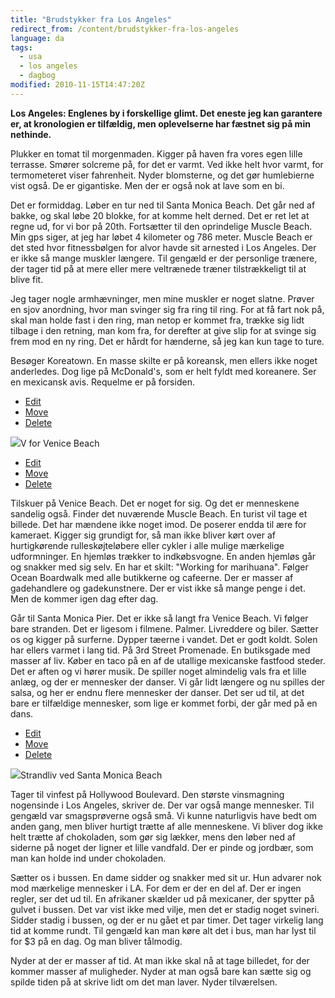 ```yaml
---
title: "Brudstykker fra Los Angeles"
redirect_from: /content/brudstykker-fra-los-angeles
language: da
tags:
  - usa
  - los angeles
  - dagbog
modified: 2010-11-15T14:47:20Z
---
```


**Los Angeles: Englenes by i forskellige glimt. Det eneste jeg kan garantere er, at kronologien er tilfældig, men oplevelserne har fæstnet sig på min nethinde.**

Plukker en tomat til morgenmaden. Kigger på haven fra vores egen lille terrasse. Smører solcreme på, for det er varmt. Ved ikke helt hvor varmt, for termometeret viser fahrenheit. Nyder blomsterne, og det gør humlebierne vist også. De er gigantiske. Men der er også nok at lave som en bi.

Det er formiddag. Løber en tur ned til Santa Monica Beach. Det går ned af bakke, og skal løbe 20 blokke, for at komme helt derned. Det er ret let at regne ud, for vi bor på 20th. Fortsætter til den oprindelige Muscle Beach. Min gps siger, at jeg har løbet 4 kilometer og 786 meter. Muscle Beach er det sted hvor fitnessbølgen for alvor havde sit arnested i Los Angeles. Der er ikke så mange muskler længere. Til gengæld er der personlige trænere, der tager tid på at mere eller mere veltrænede træner tilstrækkeligt til at blive fit.

Jeg tager nogle armhævninger, men mine muskler er noget slatne. Prøver en sjov anordning, hvor man svinger sig fra ring til ring. For at få fart nok på, skal man holde fast i den ring, man netop er kommet fra, trække sig lidt tilbage i den retning, man kom fra, for derefter at give slip for at svinge sig frem mod en ny ring. Det er hårdt for hænderne, så jeg kan kun tage to ture.

Besøger Koreatown. En masse skilte er på koreansk, men ellers ikke noget anderledes. Dog lige på McDonald's, som er helt fyldt med koreanere. Ser en mexicansk avis. Requelme er på forsiden.

- [Edit](http://intraface.dk/core/restricted/module/cms/3/pages/38/section/69/element/134 "Edit element")
- [Move](http://intraface.dk/core/restricted/module/cms/3/pages/38/section/69?action=move&element_id=134&id=69)
- [Delete](http://intraface.dk/core/restricted/module/cms/3/pages/38/section/69?delete=134)

![](http://larsolesen.dk/sites/larsolesen.dk/files/strandlivvenice.jpeg)V for Venice Beach







- [Edit](http://intraface.dk/core/restricted/module/cms/3/pages/38/section/69/element/136 "Edit element")
- [Move](http://intraface.dk/core/restricted/module/cms/3/pages/38/section/69?action=move&element_id=136&id=69)
- [Delete](http://intraface.dk/core/restricted/module/cms/3/pages/38/section/69?delete=136)

Tilskuer på Venice Beach. Det er noget for sig. Og det er menneskene sandelig også. Finder det nuværende Muscle Beach. En turist vil tage et billede. Det har mændene ikke noget imod. De poserer endda til ære for kameraet. Kigger sig grundigt for, så man ikke bliver kørt over af hurtigkørende rulleskøjteløbere eller cykler i alle mulige mærkelige udformninger. En hjemløs trækker to indkøbsvogne. En anden hjemløs går og snakker med sig selv. En har et skilt: "Working for marihuana". Følger Ocean Boardwalk med alle butikkerne og cafeerne. Der er masser af gadehandlere og gadekunstnere. Der er vist ikke så mange penge i det. Men de kommer igen dag efter dag.

Går til Santa Monica Pier. Det er ikke så langt fra Venice Beach. Vi følger bare stranden. Det er ligesom i filmene. Palmer. Livreddere og biler. Sætter os og kigger på surferne. Dypper tæerne i vandet. Det er godt koldt. Solen har ellers varmet i lang tid. På 3rd Street Promenade. En butiksgade med masser af liv. Køber en taco på en af de utallige mexicanske fastfood steder. Det er aften og vi hører musik. De spiller noget almindelig vals fra et lille anlæg, og der er mennesker der danser. Vi går lidt længere og nu spilles der salsa, og her er endnu flere mennesker der danser. Det ser ud til, at det bare er tilfældige mennesker, som lige er kommet forbi, der går med på en dans.





- [Edit](http://intraface.dk/core/restricted/module/cms/3/pages/38/section/69/element/135 "Edit element")
- [Move](http://intraface.dk/core/restricted/module/cms/3/pages/38/section/69?action=move&element_id=135&id=69)
- [Delete](http://intraface.dk/core/restricted/module/cms/3/pages/38/section/69?delete=135)

![](http://larsolesen.dk/sites/larsolesen.dk/files/strandlivla.jpeg)Strandliv ved Santa Monica Beach







Tager til vinfest på Hollywood Boulevard. Den største vinsmagning nogensinde i Los Angeles, skriver de. Der var også mange mennesker. Til gengæld var smagsprøverne også små. Vi kunne naturligvis have bedt om anden gang, men bliver hurtigt trætte af alle menneskene. Vi bliver dog ikke helt trætte af chokoladen, som gør sig lækker, mens den løber ned af siderne på noget der ligner et lille vandfald. Der er pinde og jordbær, som man kan holde ind under chokoladen.

Sætter os i bussen. En dame sidder og snakker med sit ur. Hun advarer nok mod mærkelige mennesker i LA. For dem er der en del af. Der er ingen regler, ser det ud til. En afrikaner skælder ud på mexicaner, der spytter på gulvet i bussen. Det var vist ikke med vilje, men det er stadig noget svineri. Sidder stadig i bussen, og der er nu gået et par timer. Det tager virkelig lang tid at komme rundt. Til gengæld kan man køre alt det i bus, man har lyst til for $3 på en dag. Og man bliver tålmodig.

Nyder at der er masser af tid. At man ikke skal nå at tage billedet, for der kommer masser af muligheder. Nyder at man også bare kan sætte sig og spilde tiden på at skrive lidt om det man laver. Nyder tilværelsen.
